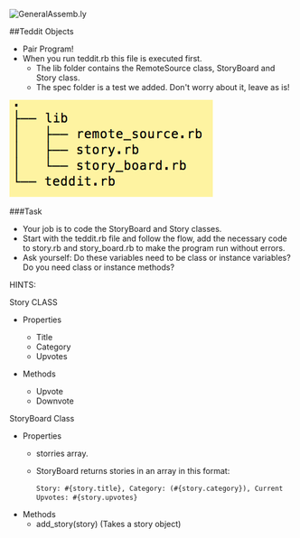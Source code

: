 ![GeneralAssemb.ly](http://studio.generalassemb.ly/GA_Slide_Assets/Exercise_icon_md.png)


##Teddit Objects

*	Pair Program!
*	When you run teddit.rb this file is executed first.
	*	The lib folder contains the RemoteSource class, StoryBoard and Story class. 
	*	The spec folder is a test we added. Don't worry about it, leave as is!
	
	
![Folder Structure](../../../../assets/ruby/folder_structure.png)



###Task

*	Your job is to code the StoryBoard and Story classes.
*	Start with the teddit.rb file and follow the flow, add the necessary code to story.rb and story_board.rb to make the program run without errors. 
*	Ask yourself: Do these variables need to be class or instance variables? Do you need class or instance methods?

HINTS:

Story CLASS

*	Properties
	*	Title
	*	Category
	*	Upvotes

*	Methods
	*	Upvote
	*	Downvote


StoryBoard Class

*	Properties
	* storries array. 
	*	StoryBoard returns stories in an array in this format:
	
			Story: #{story.title}, Category: (#{story.category}), Current Upvotes: #{story.upvotes}

*	Methods
	*	add_story(story) (Takes a story object)


